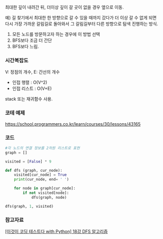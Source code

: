 최대한 깊이 내려간 뒤, 더이상 깊이 갈 곳이 없을 경우 옆으로 이동.

예) 길 찾기에서 최대한 한 방향으로 갈 수 있을 때까지 갔다가 더 이상 갈 수 없게 되면 다시 가장 가까운 갈림길로 돌아와서 그 갈림길부터 다른 방향으로 탐색 진행하는 방식.

1. 모든 노드를 방문하고자 하는 경우에 이 방법 선택
2. BFS보다 조금 더 간단
3. BFS보다 느림.

### 시간복잡도

V: 정점의 개수, E: 간선의 개수

- 인접 행렬 : O(V^2)
- 인접 리스트 : O(V+E)

stack 또는 재귀함수 사용.

### 코테 예제
https://school.programmers.co.kr/learn/courses/30/lessons/43165

### 코드

```python
#각 노드의 연결 정보를 2차원 리스트로 표현
graph = []

visited = [False] * 9

def dfs (graph, cur_node):
	visited[cur_node] = True
	print(cur_node, end= ' ')

	for node in graph[cur_node]:
		if not visited[node]:
			dfs(graph, node)

dfs(graph, 1, visited)
```

### 참고자료

[[이것이 코딩 테스트다 with Python] 18강 DFS 알고리즘](https://freedeveloper.tistory.com/372)
